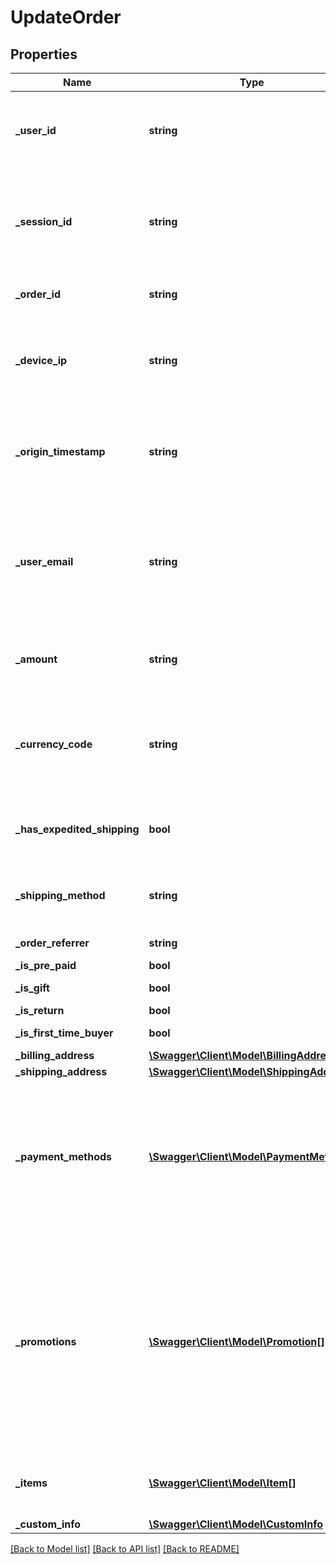 # UpdateOrder

## Properties
Name | Type | Description | Notes
------------ | ------------- | ------------- | -------------
**_user_id** | **string** | The user&#39;s account ID according to your systems. Note that user IDs are case sensitive. | [optional] 
**_session_id** | **string** | The user&#39;s current session ID, used to tie a user&#39;s action before and after login or account creation. Required if no user_id values is provided. | [optional] 
**_order_id** | **string** | The ID for tracking this order in your system. | 
**_device_ip** | **string** | IP address of the request made by the user. Recommended for historical backfills and customers with mobile apps. | [optional] 
**_origin_timestamp** | **string** | Represents the time the event occured in your system. Send as a UNIX timestamp in milliseconds in string. | [optional] 
**_user_email** | **string** | Email of the user creating this order. Note - If the user&#39;s email is also their account ID in your system, set both the userId and userEmail fields to their email address. | [optional] 
**_amount** | **string** | The item unit price in numbers, in the base unit of the currency_code.e.g. \&quot;2500\&quot; | [optional] 
**_currency_code** | **string** | The [ISO-4217](http://en.wikipedia.org/wiki/ISO_4217) currency code for the amount. e.g., USD, INR alternative currencies, like bitcoin or points systems. | [optional] 
**_has_expedited_shipping** | **bool** | Whether the user requested priority/expedited shipping on their order. | [optional] 
**_shipping_method** | **string** | Indicates the method of delivery to the user. e.g. _electronic, _physical | [optional] 
**_order_referrer** | **string** | Referer website or user name. | [optional] 
**_is_pre_paid** | **bool** | is order is prepaid. | [optional] 
**_is_gift** | **bool** | Is user chosen gift pack. | [optional] 
**_is_return** | **bool** | Is this return order. | [optional] 
**_is_first_time_buyer** | **bool** | Is user first time buyer. | [optional] 
**_billing_address** | [**\Swagger\Client\Model\BillingAddress**](BillingAddress.md) |  | [optional] 
**_shipping_address** | [**\Swagger\Client\Model\ShippingAddress**](ShippingAddress.md) |  | [optional] 
**_payment_methods** | [**\Swagger\Client\Model\PaymentMethod[]**](PaymentMethod.md) | The payment information associated with this order. Represented as an array of nested payment_method objects containing payment type, payment gateway, credit card bin, etc. | [optional] 
**_promotions** | [**\Swagger\Client\Model\Promotion[]**](Promotion.md) | The list of promotions that apply to this order. You can add one or more promotions when creating or updating an order. Represented as a JSON array of promotion objects. You can also separately add promotions to the account via the addPromotion event. | [optional] 
**_items** | [**\Swagger\Client\Model\Item[]**](Item.md) | The list of items ordered. Represented as a JSON array of item | [optional] 
**_custom_info** | [**\Swagger\Client\Model\CustomInfo**](CustomInfo.md) |  | [optional] 

[[Back to Model list]](../README.md#documentation-for-models) [[Back to API list]](../README.md#documentation-for-api-endpoints) [[Back to README]](../README.md)


